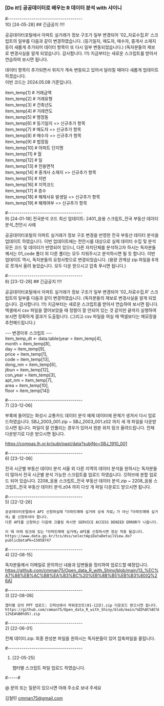 ### [Do it!] 공공데이터로 배우는 R 데이터 분석 with 샤이니


  
#--------------------------------------  
10) [24-05-28]  ## 긴급공지 !!!!

   공공데이터포털에서 아파트 실거래가 정보 구조가 일부 변경되어 '02_자료수집.R' 스크립트의 일부를 다음과 같이 변경하였습니다.
   (등기일자, 매도자, 매수자, 중개사 소재지 등이 새롭게 추가되어 데이터 항목이 또 다시 일부 변동되었습니다.)
   (독자분들의 제보로 변경사실을 알게 되었습니다. 감사합니다. !!!)
   지금부터는 새로운 스크립트를 받아서 연습하여 보시면 됩니다.
     
   데이터 항목이 추가되면서 위치가 계속 변동되고 있어서 달라질 때마다 새롭게 업데이트 하겠습니다.  
   이번 코드는 2024.05.08 기준입니다.  
  
item_temp[1]  # 거래금액  
item_temp[2]  # 거래유형  
item_temp[3]  # 건축년도  
item_temp[4]  # 거래연도  
item_temp[5]  # 행정동  
item_temp[6]  # 등기일지  => 신규추가 항목  
item_temp[7]  # 매도자    => 신규추가 항목  
item_temp[8]  # 매수자    => 신규추가 항목  
item_temp[9]  # 법정동  
item_temp[10] # 아파트 단지명  
item_temp[11] # 월  
item_temp[12] # 일  
item_temp[13] # 전용면적  
item_temp[14] # 중개사 소재지 => 신규추가 항목  
item_temp[15] # 지번  
item_temp[16] # 지역코드  
item_temp[17] # 층수  
item_temp[18] # 해제사유 발생일 => 신규추가 항목  
item_temp[19] # 해제여부          => 신규추가 항목  
  
#--------------------------------------  
9) [24-01-18]  전국분석 코드 최신 업데이트: 2401_응용 스크립트_전국 부동산 데이터 분석_천안시 사례 

   공공데이터포털의 아파트 실거래가 정보 구조 변경을 반영한 전국 부동산 데이터 분석을 업데이트 하였습니다.
   이번 업데이트에는 천안시를 대상으로 실제 데이터 수집 및 분석 모든 코드 및 데이터가 반영되어 있으니,
   다른 자치단체를 분석하고자 하시는 독자분들께서는 01_code 폴더 외 다른 폴더는 모두 지워주시고 분석하시면 될 듯 합니다.
   이번 업데이트 역시, 독자분들의 요청사항으로 변경되었습니다.
   (용량 관계상 zip 파일을 6개로 쪼개서 올려 놓았습니다. 모두 다운 받으시고 압축 푸시면 됩니다.)
  
#--------------------------------------  
8) [23-12-28]  ## 긴급공지 !!!!

   공공데이터포털에서 아파트 실거래가 정보 구조가 일부 변경되어 '02_자료수집.R' 스크립트의 일부를 다음과 같이 변경하였습니다.
   (독자분들의 제보로 변경사실을 알게 되었습니다. 감사합니다. !!!)
   지금부터는 새로운 스크립트를 받아서 연습하여 보시면 됩니다.
   엑셀에서 csv 파일을 열어보았을 때 정렬이 잘 안되어 있는 것 같지만 끝까지 실행하여 보시면 정확하게 결과가 도출됩니다.
   (그리고 csv 파일을 여실 때 엑셀보다는 메모장을 추천해드립니다.)
   
   --- 변경이후 스크립트 ---   
   item_temp_dt <- data.table(year = item_temp[4],    
                              month = item_temp[8],   
                              day = item_temp[9],      
                              price = item_temp[1],   
                              code = item_temp[13],    
                              dong_nm = item_temp[6],  
                              jibun = item_temp[12],   
                              con_year = item_temp[3],   
                              apt_nm = item_temp[7],  
                              area = item_temp[10],    
                              floor = item_temp[14])   
  
#--------------------------------------  
7) [23-12-06]
   
   부록에 들어있는 화성시 교통카드 데이터 분석 예제 데이터에 문제가 생겨서 다시 업로드하였습니다.
   SBJ_2003_001.zip ~ SBJ_2003_001.z02 까지 세 개 파일을 다운받으시면 됩니다.
   파일이 잘 안풀리는 경우가 있어서 원본 위치 링크 올려드립니다. 전체 다운받기로 다운 받으시면 됩니다.
   
   https://compas.lh.or.kr/subj/past/data?subjNo=SBJ_1910_001
  
#--------------------------------------  
6) [23-12-06] 

   전국 시군별 부동산 데이터 분석
   서울 외 다른 지역의 데이터 분석을 원하시는 독자분들이 많아서 전국 시군별 분석 가능한 스크립트를 업로드 하였습니다.
   깃허브에 분할 업로드 되어 있습니다.
   2208_응용 스크립트_전국 부동산 데이터 분석.zip ~ 2208_응용 스크립트_전국 부동산 데이터 분석.z04 까지 다섯 개 파일 다운로드 받으시면 됩니다.
  
#--------------------------------------  
 5) [22-12-26]
   
    공공데이터포털에서 API 신청하실때「아파트매매 실거래 상세 자료」가 아닌「아파트매매 실거래」를 신청하셔야 합니다.
    다른 API를 신청하신 다음에 크롤링 하시면 SERVICE ACCESS DENIED ERROR가 나옵니다.
    
    이 때 아래 링크에 있는「아파트매매 실거래」API를 신청하시면 정상 작동 될겁니다.
    https://www.data.go.kr/tcs/dss/selectApiDataDetailView.do?publicDataPk=15058747
  
#--------------------------------------  
4) [22-08-15] 

   독자분들께서 이메일로 문의하신 내용과 답변들을 정리하여 업로드할 예정입니다.
   https://github.com/cmman75/Open_data_R_with_Shiny/blob/main/13_%EC%A7%88%EB%AC%B8%EA%B3%BC%20%EB%8B%B5%EB%B3%80(Q%26A)
  
#--------------------------------------  
3) [22-08-06] 

    챕터별 강의 PPT 업로드: 깃허브에서 파워포인트(01-12강).zip 다운로드 받으시면 됩니다.
    https://github.com/cmman75/Open_data_R_with_Shiny/blob/main/%ED%8C%8C%EC%9B%8C%ED%8F%AC%EC%9D%B8%ED%8A%B8(01-12%EA%B0%95).zip
  
#--------------------------------------  
2) [22-06-01] 

   전체 데이터.zip: 최종 완성본 파일을 원하시는 독자분들이 있어 압축파일을 올립니다.
  
#--------------------------------------  
1) [22-05-25] 

   챕터별 스크립트 파일 업로드 하였습니다.
   
#-----#   
   
@ 문의 또는 질문이 있으시면 아래 주소로 보내 주세요

  김철민 cmman75@gmail.com


